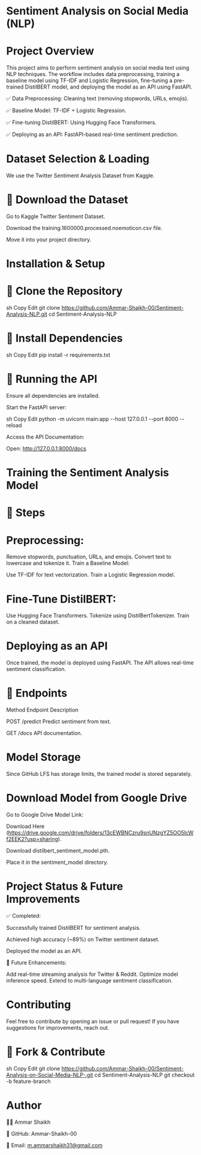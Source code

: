# Sentiment Analysis on Social Media (NLP)

# Project Overview

This project aims to perform sentiment analysis on social media text using NLP techniques. The workflow includes data preprocessing, training a baseline model using TF-IDF and Logistic Regression, fine-tuning a pre-trained DistilBERT model, and deploying the model as an API using FastAPI.

✅ Data Preprocessing: Cleaning text (removing stopwords, URLs, emojis).

✅ Baseline Model: TF-IDF + Logistic Regression.

✅ Fine-tuning DistilBERT: Using Hugging Face Transformers.

✅ Deploying as an API: FastAPI-based real-time sentiment prediction.

# Dataset Selection & Loading

We use the Twitter Sentiment Analysis Dataset from Kaggle.

# 🔹 Download the Dataset

Go to Kaggle Twitter Sentiment Dataset.

Download the training.1600000.processed.noemoticon.csv file.

Move it into your project directory.

# Installation & Setup

# 🔹 Clone the Repository

sh
Copy
Edit
git clone https://github.com/Ammar-Shaikh-00/Sentiment-Analysis-NLP.git
cd Sentiment-Analysis-NLP

# 🔹 Install Dependencies

sh
Copy
Edit
pip install -r requirements.txt

# 🔹 Running the API

Ensure all dependencies are installed.

Start the FastAPI server:

sh
Copy
Edit
python -m uvicorn main:app --host 127.0.0.1 --port 8000 --reload

Access the API Documentation:

Open: http://127.0.0.1:8000/docs


# Training the Sentiment Analysis Model

# 🔹 Steps

# Preprocessing:

Remove stopwords, punctuation, URLs, and emojis.
Convert text to lowercase and tokenize it.
Train a Baseline Model:

Use TF-IDF for text vectorization.
Train a Logistic Regression model.

# Fine-Tune DistilBERT:

Use Hugging Face Transformers.
Tokenize using DistilBertTokenizer.
Train on a cleaned dataset.


# Deploying as an API
Once trained, the model is deployed using FastAPI. The API allows real-time sentiment classification.

# 🔹 Endpoints

Method	Endpoint	Description

POST	/predict	Predict sentiment from text.

GET	/docs	API documentation.

# Model Storage

Since GitHub LFS has storage limits, the trained model is stored separately.

# Download Model from Google Drive

Go to Google Drive Model Link: 

Download Here (https://drive.google.com/drive/folders/13cEWBNCzru9snUNzgYZ5OO5IcWf2EEK2?usp=sharing).

Download distilbert_sentiment_model.pth.

Place it in the sentiment_model directory.


# Project Status & Future Improvements
✅ Completed:

Successfully trained DistilBERT for sentiment analysis.

Achieved high accuracy (~89%) on Twitter sentiment dataset.

Deployed the model as an API.

🚀 Future Enhancements:

Add real-time streaming analysis for Twitter & Reddit.
Optimize model inference speed.
Extend to multi-language sentiment classification.


# Contributing
Feel free to contribute by opening an issue or pull request! If you have suggestions for improvements, reach out.

# 🔹 Fork & Contribute
sh
Copy
Edit
git clone https://github.com/Ammar-Shaikh-00/Sentiment-Analysis-on-Social-Media-NLP-.git
cd Sentiment-Analysis-NLP
git checkout -b feature-branch

# Author
👨‍💻 Ammar Shaikh

🔗 GitHub: Ammar-Shaikh-00

📧 Email: m.ammarshaikh31@gmail.com
